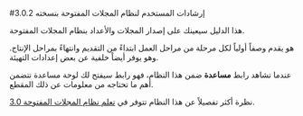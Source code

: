 \#إرشادات المستخدم لنظام المجلات المفتوحة بنسخته 3.0.2

هذا الدليل سيعينك على إصدار المجلات والأعداد بنظام المجلات المفتوحة.

هو يقدم وصفاً أولياً لكل مرحلة من مراحل العمل ابتداءً من التقديم وانتهاءً بمراحل الإنتاج. وهو يوفر أيضاً خلفية عن بعض إعدادات التهيئة.

عندما تشاهد رابط **مساعدة** ضمن هذا النظام، فهو رابط سيفتح لك لوحة مساعدة تتضمن أهم ما تحتاجه من معلومات عن ذلك المقطع.

نظرة أكثر تفصيلاً عن هذا النظام تتوفر في [تعلم نظام المجلات المفتوحة 3.0](https://www.gitbook.com/book/pkp/ojs3/details).

